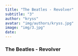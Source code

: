 ```yaml
---
title: "The Beatles - Revolver"
subtitle: "3"
author: "kryss"
avatar: "img/authors/kryss.jpg"
image: "img/3.jpg"
date:
---
```


### The Beatles - Revolver
